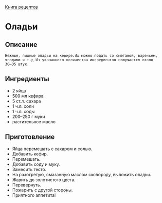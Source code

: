 [Книга рецептов](main.md)
# Оладьи
## __Описание__ 
    Нежные, пышные оладьи на кефире.Их можно подать со сметаной, вареньем, ягодами и т.д Из указанного количества ингредиентов получается около 30–35 штук.
## __Ингредиенты__
* 2 яйца
* 500 мл кефира
* 5 ст.л. сахара
* 1 ч.л. соли
* 1 ч.л. соды
* 200–250 г муки
* растительное масло
## __Приготовление__
- Яйца перемешать с сахаром и солью.
- Добавить кефир.
- Перемешать.
- Добавить соду и муку.
- Замесить тесто.
- На разогретую, смазанную маслом сковороду, выложить оладьи.
- Жарить до золотистого цвета.
- Перевернуть.
- Пожарить с другой стороны.
- Приятного аппетита!